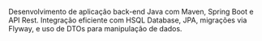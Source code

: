Desenvolvimento de aplicação back-end Java com Maven, Spring Boot e API Rest. Integração eficiente com HSQL Database, JPA, migrações via Flyway, e uso de DTOs para manipulação de dados.
